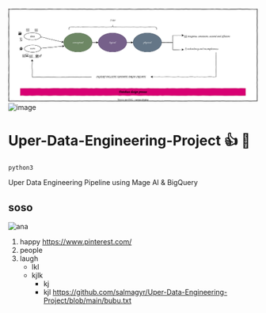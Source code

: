 ![i](https://raw.githubusercontent.com/salmagyr/Uper-Data-Engineering-Project/1cc544023050d45d2e5d1fce7a1c3b50a47f804a/db%20design%20process.svg)
![image](https://github.com/user-attachments/assets/255ff4c8-927d-4093-b0d3-75ba0fea9740)
# Uper-Data-Engineering-Project :+1: :ghost:
```
python3 
```
Uper Data Engineering Pipeline using Mage AI &amp; BigQuery

## soso
![ana](https://i.pinimg.com/736x/c5/2d/a3/c52da32b1723578be932b2b84db14342.jpg)
1. happy https://www.pinterest.com/
2. people
3. laugh
   - lkl
   - kjlk
      - kj
      - kjl
   https://github.com/salmagyr/Uper-Data-Engineering-Project/blob/main/bubu.txt
